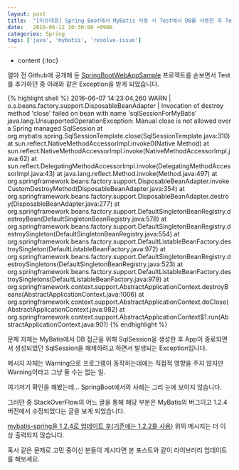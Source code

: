 ```yaml
---
layout: post
title:  "[이슈대응] Spring Boot에서 MyBatis 사용 시 Test에서 DB를 사용한 후 Test를 종료하거나, App을 종료할 때 java.lang.UnsupportedOperationException: Manual close is not allowed over a Spring managed SqlSession이 발생하는 경우"
date:   2016-06-12 10:30:00 +0900
categories: Spring
tags: ['java', 'mybatis', 'resolve-issue']
---
```


* content
{:toc}

얼마 전 Github에 공개해 둔 [SpringBootWebAppSample](https://github.com/kr-zephyr/SpringBootWebAppSample) 프로젝트를 손보면서 Test를 추가하던 중 아래와 같은 Exception을 받게 되었습니다.

{% highlight shell %}
2016-06-07 14:23:04,260  WARN | o.s.beans.factory.support.DisposableBeanAdapter         | Invocation of destroy method 'close' failed on bean with name 'sqlSessionForMyBatis'
java.lang.UnsupportedOperationException: Manual close is not allowed over a Spring managed SqlSession
	at org.mybatis.spring.SqlSessionTemplate.close(SqlSessionTemplate.java:310)
	at sun.reflect.NativeMethodAccessorImpl.invoke0(Native Method)
	at sun.reflect.NativeMethodAccessorImpl.invoke(NativeMethodAccessorImpl.java:62)
	at sun.reflect.DelegatingMethodAccessorImpl.invoke(DelegatingMethodAccessorImpl.java:43)
	at java.lang.reflect.Method.invoke(Method.java:497)
	at org.springframework.beans.factory.support.DisposableBeanAdapter.invokeCustomDestroyMethod(DisposableBeanAdapter.java:354)
	at org.springframework.beans.factory.support.DisposableBeanAdapter.destroy(DisposableBeanAdapter.java:277)
	at org.springframework.beans.factory.support.DefaultSingletonBeanRegistry.destroyBean(DefaultSingletonBeanRegistry.java:578)
	at org.springframework.beans.factory.support.DefaultSingletonBeanRegistry.destroySingleton(DefaultSingletonBeanRegistry.java:554)
	at org.springframework.beans.factory.support.DefaultListableBeanFactory.destroySingleton(DefaultListableBeanFactory.java:972)
	at org.springframework.beans.factory.support.DefaultSingletonBeanRegistry.destroySingletons(DefaultSingletonBeanRegistry.java:523)
	at org.springframework.beans.factory.support.DefaultListableBeanFactory.destroySingletons(DefaultListableBeanFactory.java:979)
	at org.springframework.context.support.AbstractApplicationContext.destroyBeans(AbstractApplicationContext.java:1006)
	at org.springframework.context.support.AbstractApplicationContext.doClose(AbstractApplicationContext.java:982)
	at org.springframework.context.support.AbstractApplicationContext$1.run(AbstractApplicationContext.java:901)
{% endhighlight %}

문제 자체는 MyBatis에서 DB 접근을 위해 SqlSession을 생성한 후 App이 종료되면서 생성되었던 SqlSession을 해제하려고 하면서 발생되는 Exception입니다.

메시지 자체는 Warning으로 프로그램이 동작하는데에는 직접적 영향을 주지 않지만 Warning이라고 그냥 둘 수는 없는 일.

여기저기 확인을 해봤는데... SpringBoot에서의 사례는 그리 눈에 보이지 않습니다.

그러던 중 StackOverFlow의 어느 글을 통해 해당 부분은 MyBatis의 버그이고 1.2.4 버전에서 수정되었다는 글을 보게 되었습니다.

[mybatis-spring을 1.2.4로 업데이트 후(기존에는 1.2.2를 사용)](https://github.com/kr-zephyr/SpringBootWebAppSample/commit/57f427e00274fb78b01313faa34c2a07506f582c) 위의 메시지는 더 이상 출력되지 않습니다.

혹시 같은 문제로 고민 중이신 분들이 계시다면 본 포스트와 같이 라이브러리 업데이트를 해보세요.
